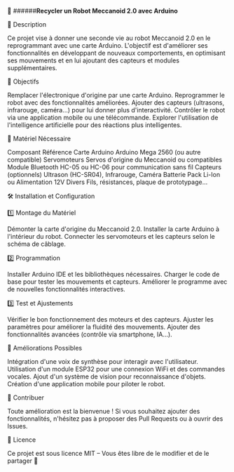 🤖 ######**Recycler un Robot Meccanoid 2.0 avec Arduino**

📌 Description

  Ce projet vise à donner une seconde vie au robot Meccanoid 2.0 en le reprogrammant avec une carte Arduino. L'objectif est d'améliorer ses fonctionnalités en développant de nouveaux comportements, en optimisant ses mouvements et en lui ajoutant des capteurs et modules supplémentaires.

🎯 Objectifs

Remplacer l'électronique d'origine par une carte Arduino.
Reprogrammer le robot avec des fonctionnalités améliorées.
Ajouter des capteurs (ultrasons, infrarouge, caméra…) pour lui donner plus d'interactivité.
Contrôler le robot via une application mobile ou une télécommande.
Explorer l'utilisation de l'intelligence artificielle pour des réactions plus intelligentes.

🔧 Matériel Nécessaire

Composant	Référence
Carte Arduino	Arduino Mega 2560 (ou autre compatible)
Servomoteurs	Servos d'origine du Meccanoid ou compatibles
Module Bluetooth	HC-05 ou HC-06 pour communication sans fil
Capteurs (optionnels)	Ultrason (HC-SR04), Infrarouge, Caméra
Batterie	Pack Li-Ion ou Alimentation 12V
Divers	Fils, résistances, plaque de prototypage…

🛠️ Installation et Configuration

1️⃣ Montage du Matériel

Démonter la carte d'origine du Meccanoid 2.0.
Installer la carte Arduino à l'intérieur du robot.
Connecter les servomoteurs et les capteurs selon le schéma de câblage.

2️⃣ Programmation

Installer Arduino IDE et les bibliothèques nécessaires.
Charger le code de base pour tester les mouvements et capteurs.
Améliorer le programme avec de nouvelles fonctionnalités interactives.

3️⃣ Test et Ajustements

Vérifier le bon fonctionnement des moteurs et des capteurs.
Ajuster les paramètres pour améliorer la fluidité des mouvements.
Ajouter des fonctionnalités avancées (contrôle via smartphone, IA…).

🚀 Améliorations Possibles

Intégration d'une voix de synthèse pour interagir avec l'utilisateur.
Utilisation d'un module ESP32 pour une connexion WiFi et des commandes vocales.
Ajout d'un système de vision pour reconnaissance d'objets.
Création d'une application mobile pour piloter le robot.

📢 Contribuer

Toute amélioration est la bienvenue ! Si vous souhaitez ajouter des fonctionnalités, n'hésitez pas à proposer des Pull Requests ou à ouvrir des Issues.

📜 Licence

Ce projet est sous licence MIT – Vous êtes libre de le modifier et de le partager 🚀

